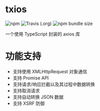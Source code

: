 # txios
![npm](https://img.shields.io/npm/v/txios?style=flat-square)
![Travis (.org)](https://img.shields.io/travis/strugglebak/txios?style=flat-square)
![npm bundle size](https://img.shields.io/bundlephobia/min/txios?style=flat-square)

一个使用 TypeScript 封装的 axios 库

# 功能支持
 - 支持使用 XMLHttpRequest 对象通信
 - 支持 Promise API
 - 支持请求/响应拦截以及其过程中数据转换
 - 支持取消请求
 - 支持自动转换 JSON 数据
 - 支持 XSRF 防御

